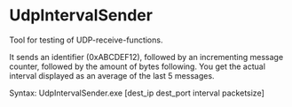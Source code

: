 # UdpIntervalSender
Tool for testing of UDP-receive-functions.

It sends an identifier (0xABCDEF12), followed by an incrementing message counter, followed by the amount of bytes following.
You get the actual interval displayed as an average of the last 5 messages.

Syntax:
UdpIntervalSender.exe [dest_ip dest_port interval packetsize]
